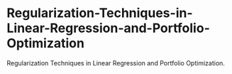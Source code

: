 # Regularization-Techniques-in-Linear-Regression-and-Portfolio-Optimization
Regularization Techniques in Linear Regression and Portfolio Optimization. 

